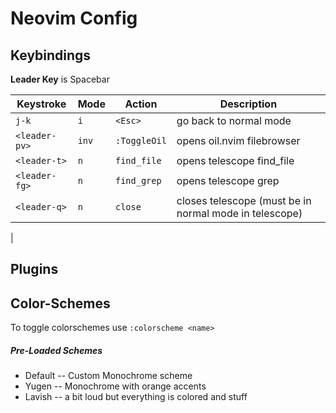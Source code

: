 # Neovim Config

## Keybindings

**Leader Key** is Spacebar

| Keystroke     |Mode   | Action        | Description               |
| ---------     | --    | ------        | -----------               |
|   `j-k`       |`i`    | `<Esc>`       | go back to normal mode    |
|`<leader-pv>`  |`inv`  | `:ToggleOil`  | opens oil.nvim filebrowser|
|`<leader-t>`   |`n`    | `find_file`   | opens telescope find_file |
|`<leader-fg>`  |`n`    | `find_grep`   | opens telescope grep      |
|`<leader-q>`   |`n`    | `close`       | closes telescope (must be in normal mode in telescope)|
|
## Plugins

## Color-Schemes
To toggle colorschemes use `:colorscheme <name>`


##### Pre-Loaded Schemes
- Default
-- Custom Monochrome scheme 
- Yugen
-- Monochrome with orange accents 
- Lavish
-- a bit loud but everything is colored and stuff

